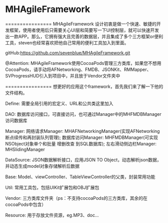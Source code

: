 MHAgileFramework
================

================
MHAgileFramework 设计初衷是做一个快速、敏捷的开发框架，使用者使用后只需要关心UI层和简要写一下UI控制层，就可以快速开发出一款APP。那么，它拥有强大且完善的数据层，并且集成了多个三方框架or便利工具，steven也经常喜欢把他自己常用的便利工具加入到里面。

gitHub:https://github.com/sevenblue/MHAgileFramework.git

@Attention: MHAgileFramework使用CocoaPods管理三方类库，如果您不想用CocoaPods，请手动将AFNetworking、FMDB、JSONKit、RMMapper、SVProgressHUD引入到项目中，并且放于Vendor文件夹中

================
想更好的应用这个framework，首先我们来了解一下他的文件结构。

Define:      需要全局引用的宏定义、URL和公共类这里加入

DAO:         数据库访问接口，可直接访问，也可通过Manager中的MHFMDBManager访问数据库

Manager:     网络请求Manager:        MHAFNetworkingManager(实现AFNetworking断点续传和再封装队列管理);
             数据库访问Manager:      MHFMDBManager(可实现NSObject对象单个和批量 增删改查 到SQL数据库);
             左右滑动侧边栏Manager:   MHSlidingManager

DataSource:  JSON数据解析接口，应用JSON TO Object，动态解析json数据，并动态生成model对象存储解析后数据

Base:        Model、viewController、TableViewController的父类，封装常用功能

Util:        常用工具包，包括UIKit扩展包和OBJ扩展包

Vendor:      三方类库文件夹（ps：不支持cocoaPods的三方类库，其余的在cocoaPods中包含）

Resource:    用于存放文件资源，eg.MP3、doc...
